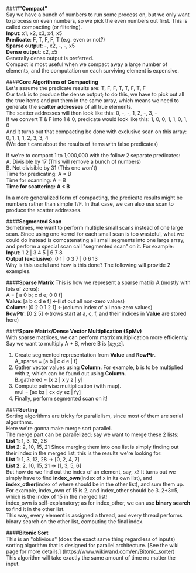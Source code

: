 ####**"Compact"**  
Say we have a bunch of numbers to run some process on, but we only want to process on even numbers, so we pick the even numbers out first. This is called compacting (or filtering).  
**Input**: x1, x2, x3, x4, x5  
**Predicate**: F, T, F, F, T (e.g. even or not?)  
**Sparse output**: -, x2, -, -, x5  
**Dense output**: x2, x5  
Generally dense output is preferred.  
Compact is most useful when we compact away a large number of elements, and the computation on each surviving element is expensive.

####**Core Algorithms of Compacting**  
Let's assume the predicate results are: T, F, F, T, T, F, T, F  
Our task is to produce the dense output; to do this, we have to pick out all the true items and put them in the same array, which means we need to generate the **scatter addresses** of all true elements.  
The scatter addresses will then look like this: 0, -, -, 1, 2, -, 3, -  
If we convert T & F into 1 & 0, predicate would look like this: 1, 0, 0, 1, 1, 0, 1, 0  
And it turns out that compacting be done with exclusive scan on this array: 0, 1, 1, 1, 2, 3, 3, 4  
(We don't care about the results of items with false predicates)  

If we're to compact 1 to 1,000,000 with the follow 2 separate predicates:  
A. Divisible by 17 (This will remove a bunch of numbers)  
B. Not divisible by 31 (This one won't)  
Time for predicating: A = B  
Time for scanning: A = B  
**Time for scattering: A < B**  

In a more generalized form of compacting, the predicate results might be numbers rather than simple T/F. In that case, we can also use scan to produce the scatter addresses.  

####**Segmented Scan**  
Sometimes, we want to perform multiple small scans instead of one large scan. Since using one kernel for each small scan is too wasteful, what we could do instead is comcatenating all small segments into one large array, and perform a special scan call "segmented scan" on it. For example:  
**Input**: 1 2 | 3 4 5 | 6 7 8  
**Output (exclusive)**: 0 1 | 0 3 7 | 0 6 13  
Why is this useful and how is this done? The following will provide 2 examples.  

####**Sparse Matrix** 
This is how we represent a sparse matrix A (mostly with lots of zeros):    
A = [ a 0 b; c d e; 0 0 f]  
**Value**: [a b c d e f] <-(list out all non-zero values)  
**Column**: [0 2 0 1 2 1] <-(column index of all non-zero values)  
**RowPtr**: [0 2 5] <-(rows start at a, c, f, and their indices in **Value** are stored here)  

####**Spare Matrix/Dense Vector Multiplication (SpMv)**  
With sparse matrices, we can perform matrix multiplication more efficiently.  
Say we want to multiply A * B, where B is [x;y;z].  
1. Create segmented representation from **Value** and **RowPtr**.  
A_sparse = [a b | c d e | f]  
2. Gather vector values using **Column**. For example, b is to be multiplied with z, which can be found out using **Column**.  
B_gathered = [x z | x y z | y]  
3. Compute pairwise multiplication (with map).  
mul = [ax bz | cx dy ez | fy]  
4. Finally, perform segmented scan on it!  

####**Sorting**  
Sorting algorithms are tricky for parallelism, since most of them are serial algorithms.  
Here we're gonna make merge sort parallel.  
The merge part can be parallelized; say we want to merge these 2 lists:  
**List 1**: 1, 3, 12, 28  
**List 2**: 2, 10, 15, 21
Since merging them into one list is simply finding out their index in the merged list, this is the results we're looking for:  
**List 1**: 1, 3, 12, 28 -> [0, 2, 4, 7]  
**List 2**: 2, 10, 15, 21 -> [1, 3, 5, 6]  
But how do we find out the index of an element, say, x? It turns out we simply have to find **index_own**(index of x in its own list), and **index_other**(index of where should be in the other list), and sum them up.  
For example, index_own of 15 is 2, and index_other should be 3. 2+3=5, which is the index of 15 in the merged list!  
index_own is self-explanatory; as for index_other, we can use **binary search** to find it in the other list.  
This way, every element is assigned a thread, and every thread performs binary search on the other list, computing the final index.  

####**Bitonic Sort**  
This is an "oblivious" (does the exact same thing regardless of inputs) sorting algorithm that is designed for parallel architecture. [See the wiki page for more details.] (https://www.wikiwand.com/en/Bitonic_sorter)  
This algorithm will take exactly the same amount of time no matter the input.  

